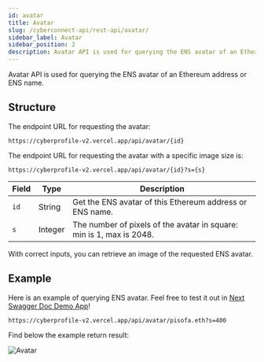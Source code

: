 ```yaml
---
id: avatar
title: Avatar
slug: /cyberconnect-api/rest-api/avatar/
sidebar_label: Avatar
sidebar_position: 2
description: Avatar API is used for querying the ENS avatar of an Ethereum address or ENS name.
---
```


Avatar API is used for querying the ENS avatar of an Ethereum address or ENS name.

## Structure

The endpoint URL for requesting the avatar:

```curl
https://cyberprofile-v2.vercel.app/api/avatar/{id}
```

The endpoint URL for requesting the avatar with a specific image size is:

```curl
https://cyberprofile-v2.vercel.app/api/avatar/{id}?s={s}
```

| Field | Type | Description |
| --- | --- | --- |
| `id` | String | Get the ENS avatar of this Ethereum address or ENS name. |
| `s` | Integer | The number of pixels of the avatar in square: min is 1, max is 2048. |

With correct inputs, you can retrieve an image of the requested ENS avatar.

## Example

Here is an example of querying ENS avatar. Feel free to test it out in [Next Swagger Doc Demo App](https://cyberprofile-v2.vercel.app/)!

```curl
https://cyberprofile-v2.vercel.app/api/avatar/pisofa.eth?s=400
```

Find below the example return result:

![Avatar](/img/v0.3.0/cyberconnect-api/avatar.png)

